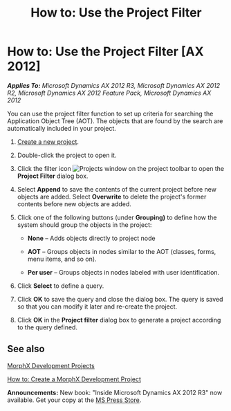 ﻿---
title: 'How to: Use the Project Filter'
TOCTitle: 'How to: Use the Project Filter'
ms:assetid: 4473180d-8fca-482e-9a63-0117683dc767
ms:mtpsurl: https://msdn.microsoft.com/en-us/library/Aa637684(v=AX.60)
ms:contentKeyID: 35242958
ms.date: 05/18/2015
mtps_version: v=AX.60
---

# How to: Use the Project Filter [AX 2012]


_**Applies To:** Microsoft Dynamics AX 2012 R3, Microsoft Dynamics AX 2012 R2, Microsoft Dynamics AX 2012 Feature Pack, Microsoft Dynamics AX 2012_

You can use the project filter function to set up criteria for searching the Application Object Tree (AOT). The objects that are found by the search are automatically included in your project.

1.  [Create a new project](how-to-create-a-morphx-development-project.md).

2.  Double-click the project to open it.

3.  Click the filter icon ![Projects window](images/Aa589339.IDEFILT(en-us,AX.60).gif "Projects window") on the project toolbar to open the **Project Filter** dialog box.

4.  Select **Append** to save the contents of the current project before new objects are added. Select **Overwrite** to delete the project's former contents before new objects are added.

5.  Click one of the following buttons (under **Grouping)** to define how the system should group the objects in the project:
    
      - **None** – Adds objects directly to project node
    
      - **AOT** – Groups objects in nodes similar to the AOT (classes, forms, menu items, and so on).
    
      - **Per user** – Groups objects in nodes labeled with user identification.

6.  Click **Select** to define a query.

7.  Click **OK** to save the query and close the dialog box. The query is saved so that you can modify it later and re-create the project.

8.  Click **OK** in the **Project filter** dialog box to generate a project according to the query defined.

## See also

[MorphX Development Projects](morphx-development-projects.md)

[How to: Create a MorphX Development Project](how-to-create-a-morphx-development-project.md)

  
**Announcements:** New book: "Inside Microsoft Dynamics AX 2012 R3" now available. Get your copy at the [MS Press Store](https://www.microsoftpressstore.com/store/inside-microsoft-dynamics-ax-2012-r3-9780735685109).

